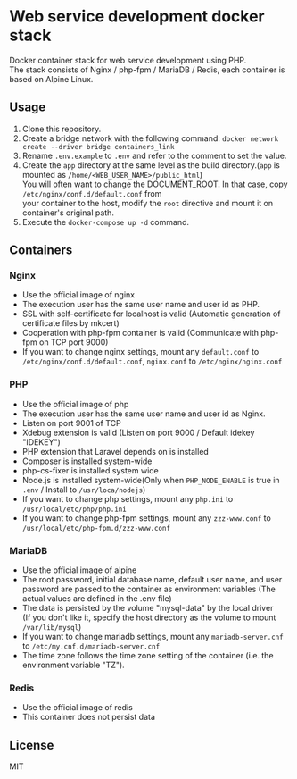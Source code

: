 # Web service development docker stack

Docker container stack for web service development using PHP.  
The stack consists of Nginx / php-fpm / MariaDB / Redis, each container is based on Alpine Linux.

## Usage

1. Clone this repository.
2. Create a bridge network with the following command: `docker network create --driver bridge containers_link`
3. Rename `.env.example` to `.env` and refer to the comment to set the value.
4. Create the `app` directory at the same level as the build directory.(`app` is mounted as `/home/<WEB_USER_NAME>/public_html`)  
  You will often want to change the DOCUMENT_ROOT. In that case, copy `/etc/nginx/conf.d/default.conf` from  
  your container to the host, modify the `root` directive and mount it on container's original path.
5. Execute the `docker-compose up -d` command.

## Containers

### Nginx

- Use the official image of nginx
- The execution user has the same user name and user id as PHP.
- SSL with self-certificate for localhost is valid (Automatic generation of certificate files by mkcert)
- Cooperation with php-fpm container is valid (Communicate with php-fpm on TCP port 9000)
- If you want to change nginx settings, mount any `default.conf` to `/etc/nginx/conf.d/default.conf`, `nginx.conf` to `/etc/nginx/nginx.conf`

### PHP

- Use the official image of php
- The execution user has the same user name and user id as Nginx.
- Listen on port 9001 of TCP
- Xdebug extension is valid (Listen on port 9000 / Default idekey "IDEKEY")
- PHP extension that Laravel depends on is installed
- Composer is installed system-wide
- php-cs-fixer is installed system wide
- Node.js is installed system-wide(Only when `PHP_NODE_ENABLE` is true in `.env` / Install to `/usr/loca/nodejs`)
- If you want to change php settings, mount any `php.ini` to `/usr/local/etc/php/php.ini`
- If you want to change php-fpm settings, mount any `zzz-www.conf` to `/usr/local/etc/php-fpm.d/zzz-www.conf`

### MariaDB

- Use the official image of alpine
- The root password, initial database name, default user name, and user password are passed to the container as environment variables (The actual values are defined in the .env file)
- The data is persisted by the volume "mysql-data" by the local driver  
   (If you don't like it, specify the host directory as the volume to mount `/var/lib/mysql`)
- If you want to change mariadb settings, mount any `mariadb-server.cnf` to `/etc/my.cnf.d/mariadb-server.cnf`
- The time zone follows the time zone setting of the container (i.e. the environment variable "TZ").

### Redis

- Use the official image of redis
- This container does not persist data

## License

MIT
